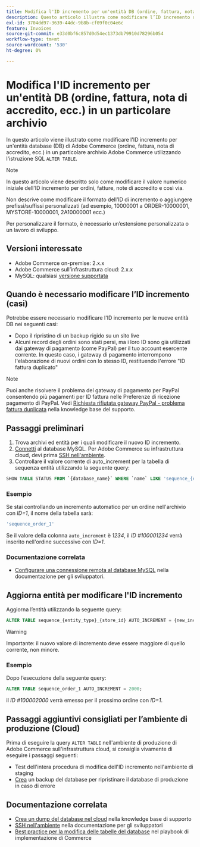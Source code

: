 ```yaml
---
title: Modifica l'ID incremento per un'entità DB (ordine, fattura, nota di accredito, ecc.) in un particolare archivio
description: Questo articolo illustra come modificare l’ID incremento di un’entità database (DB) di Adobe Commerce (ordine, fattura, nota di accredito, ecc.) in un particolare archivio Adobe Commerce utilizzando l’istruzione SQL "ALTER TABLE".
exl-id: 3704dd97-3639-44dc-9b8b-cf09f0c04e6c
feature: Invoices
source-git-commit: e33d0bf6c857d0d54ec1373db79910d78296b054
workflow-type: tm+mt
source-wordcount: '530'
ht-degree: 0%

---
```


# Modifica l&#39;ID incremento per un&#39;entità DB (ordine, fattura, nota di accredito, ecc.) in un particolare archivio

In questo articolo viene illustrato come modificare l&#39;ID incremento per un&#39;entità database (DB) di Adobe Commerce (ordine, fattura, nota di accredito, ecc.) in un particolare archivio Adobe Commerce utilizzando l&#39;istruzione SQL `ALTER TABLE`.

>[!NOTE]
>
>In questo articolo viene descritto solo come modificare il valore numerico iniziale dell&#39;ID incremento per ordini, fatture, note di accredito e così via.
>
>Non descrive come modificare il formato dell’ID di incremento o aggiungere prefissi/suffissi personalizzati (ad esempio, 10000001 a ORDER-10000001, MYSTORE-10000001, 2A10000001 ecc.)
>
>Per personalizzare il formato, è necessario un’estensione personalizzata o un lavoro di sviluppo.

## Versioni interessate

* Adobe Commerce on-premise: 2.x.x
* Adobe Commerce sull’infrastruttura cloud: 2.x.x
* MySQL: qualsiasi [versione supportata](https://experienceleague.adobe.com/it/docs/commerce-operations/installation-guide/system-requirements)

## Quando è necessario modificare l’ID incremento (casi)

Potrebbe essere necessario modificare l&#39;ID incremento per le nuove entità DB nei seguenti casi:

* Dopo il ripristino di un backup rigido su un sito live
* Alcuni record degli ordini sono stati persi, ma i loro ID sono già utilizzati dai gateway di pagamento (come PayPal) per il tuo account esercente corrente. In questo caso, i gateway di pagamento interrompono l&#39;elaborazione di nuovi ordini con lo stesso ID, restituendo l&#39;errore &quot;ID fattura duplicato&quot;

>[!NOTE]
>
>Puoi anche risolvere il problema del gateway di pagamento per PayPal consentendo più pagamenti per ID fattura nelle Preferenze di ricezione pagamento di PayPal. Vedi [Richiesta rifiutata gateway PayPal - problema fattura duplicata](https://experienceleague.adobe.com/it/docs/experience-cloud-kcs/kbarticles/ka-26838) nella knowledge base del supporto.

## Passaggi preliminari

1. Trova archivi ed entità per i quali modificare il nuovo ID incremento.
1. [Connetti](https://experienceleague.adobe.com/it/docs/commerce-operations/installation-guide/prerequisites/database-server/mysql-remote) al database MySQL. Per Adobe Commerce su infrastruttura cloud, devi prima [SSH nell&#39;ambiente](https://experienceleague.adobe.com/docs/commerce-cloud-service/user-guide/develop/secure-connections.html?lang=it).
1. Controllare il valore corrente di auto\_increment per la tabella di sequenza entità utilizzando la seguente query:

```sql
SHOW TABLE STATUS FROM `{database_name}` WHERE `name` LIKE 'sequence_{entity_type}_{store_id}';
```

### Esempio

Se stai controllando un incremento automatico per un ordine nell&#39;archivio con *ID=1*, il nome della tabella sarà:

```sql
'sequence_order_1'
```

Se il valore della colonna `auto_increment` è *1234*, il *ID \#100001234* verrà inserito nell&#39;ordine successivo con *ID=1*.

### Documentazione correlata

* [Configurare una connessione remota al database MySQL](https://experienceleague.adobe.com/it/docs/commerce-operations/installation-guide/prerequisites/database-server/mysql-remote) nella documentazione per gli sviluppatori.

## Aggiorna entità per modificare l&#39;ID incremento

Aggiorna l’entità utilizzando la seguente query:

```sql
ALTER TABLE sequence_{entity_type}_{store_id} AUTO_INCREMENT = {new_increment_value};
```

>[!WARNING]
>
>Importante: il nuovo valore di incremento deve essere maggiore di quello corrente, non minore.

### Esempio

Dopo l’esecuzione della seguente query:

```sql
ALTER TABLE sequence_order_1 AUTO_INCREMENT = 2000;
```

il *ID \#100002000* verrà emesso per il prossimo ordine con *ID=1*.

## Passaggi aggiuntivi consigliati per l’ambiente di produzione (Cloud)

Prima di eseguire la query `ALTER TABLE` nell&#39;ambiente di produzione di Adobe Commerce sull&#39;infrastruttura cloud, si consiglia vivamente di eseguire i passaggi seguenti:

* Test dell&#39;intera procedura di modifica dell&#39;ID incremento nell&#39;ambiente di staging
* [Crea](/help/how-to/general/create-database-dump-on-cloud.md) un backup del database per ripristinare il database di produzione in caso di errore

## Documentazione correlata

* [Crea un dump del database nel cloud](/help/how-to/general/create-database-dump-on-cloud.md) nella knowledge base di supporto
* [SSH nell&#39;ambiente](https://experienceleague.adobe.com/docs/commerce-cloud-service/user-guide/develop/secure-connections.html?lang=it) nella documentazione per gli sviluppatori
* [Best practice per la modifica delle tabelle del database](https://experienceleague.adobe.com/it/docs/commerce-operations/implementation-playbook/best-practices/development/modifying-core-and-third-party-tables#why-adobe-recommends-avoiding-modifications) nel playbook di implementazione di Commerce
